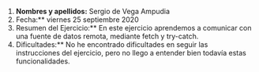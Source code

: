 1. **Nombres y apellidos:** Sergio de Vega Ampudia
2. Fecha:** viernes 25 septiembre 2020
3. Resumen del Ejercicio:** En este ejercicio aprendemos a comunicar con una fuente de datos remota, mediante fetch y try-catch.
4. Dificultades:** No he encontrado dificultades en seguir las instrucciones del ejercicio, pero no llego a entender bien todavía estas funcionalidades.
